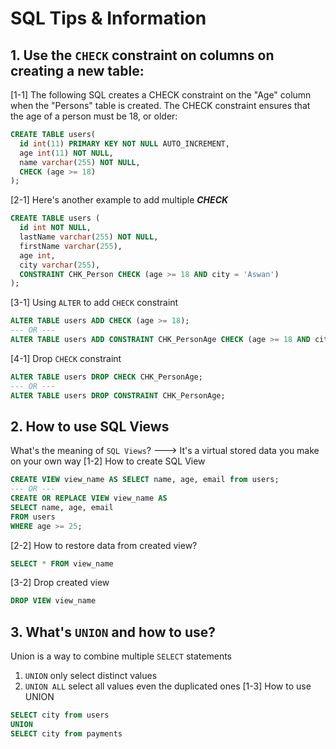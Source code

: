 # SQL Tips & Information

## 1. Use the `CHECK` constraint on columns on creating a new table:
[1-1] The following SQL creates a CHECK constraint on the "Age" column when the "Persons" table is created. The CHECK constraint ensures that the age of a person must be 18, or older:
```sql
CREATE TABLE users(
  id int(11) PRIMARY KEY NOT NULL AUTO_INCREMENT,
  age int(11) NOT NULL,
  name varchar(255) NOT NULL,
  CHECK (age >= 18)
);
```
[2-1] Here's another example to add multiple ***CHECK***
```sql
CREATE TABLE users (
  id int NOT NULL,
  lastName varchar(255) NOT NULL,
  firstName varchar(255),
  age int,
  city varchar(255),
  CONSTRAINT CHK_Person CHECK (age >= 18 AND city = 'Aswan')
);
```
[3-1] Using `ALTER` to add `CHECK` constraint
```sql
ALTER TABLE users ADD CHECK (age >= 18);
--- OR ---
ALTER TABLE users ADD CONSTRAINT CHK_PersonAge CHECK (age >= 18 AND city = 'Cairo');
```
[4-1] Drop `CHECK` constraint
```sql
ALTER TABLE users DROP CHECK CHK_PersonAge;
--- OR ---
ALTER TABLE users DROP CONSTRAINT CHK_PersonAge;
```
## 2. How to use SQL Views
What's the meaning of `SQL Views`?
---> It's a virtual stored data you make on your own way
[1-2] How to create SQL View
```sql
CREATE VIEW view_name AS SELECT name, age, email from users;
--- OR ---
CREATE OR REPLACE VIEW view_name AS
SELECT name, age, email
FROM users
WHERE age >= 25;
```
[2-2] How to restore data from created view?
```sql
SELECT * FROM view_name
```
[3-2] Drop created view
```sql
DROP VIEW view_name
```
## 3. What's `UNION` and how to use?
Union is a way to combine multiple `SELECT` statements
1. `UNION` only select distinct values
2. `UNION ALL` select all values even the duplicated ones
[1-3] How to use UNION
```sql
SELECT city from users
UNION
SELECT city from payments
```


